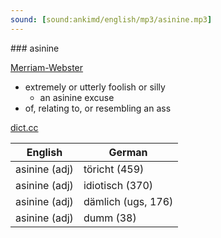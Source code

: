 ```yaml
---
sound: [sound:ankimd/english/mp3/asinine.mp3]
---
```


\### asinine

[Merriam-Webster](https://www.merriam-webster.com/dictionary/asinine)

- extremely or utterly foolish or silly
    - an asinine excuse
- of, relating to, or resembling an ass

[dict.cc](https://www.dict.cc/asinine)

| English        | German       |
| -------------- | ------------ |
| asinine (adj) | töricht (459) |
| asinine (adj) | idiotisch (370) |
| asinine (adj) | dämlich (ugs, 176) |
| asinine (adj) | dumm (38) |
